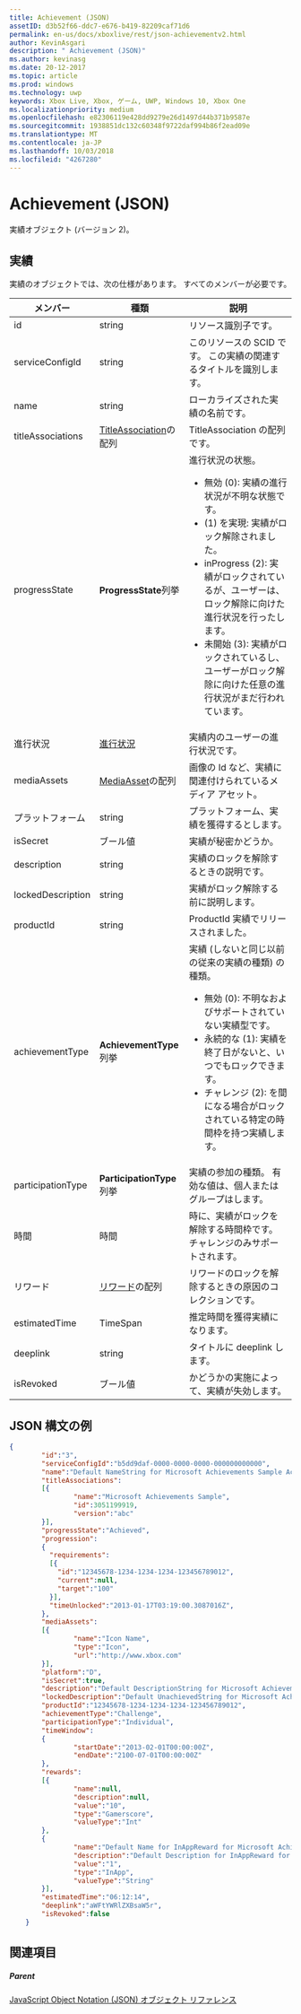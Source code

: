 ```yaml
---
title: Achievement (JSON)
assetID: d3b52f66-ddc7-e676-b419-82209caf71d6
permalink: en-us/docs/xboxlive/rest/json-achievementv2.html
author: KevinAsgari
description: " Achievement (JSON)"
ms.author: kevinasg
ms.date: 20-12-2017
ms.topic: article
ms.prod: windows
ms.technology: uwp
keywords: Xbox Live, Xbox, ゲーム, UWP, Windows 10, Xbox One
ms.localizationpriority: medium
ms.openlocfilehash: e82306119e428dd9279e26d1497d44b371b9587e
ms.sourcegitcommit: 1938851dc132c60348f9722daf994b86f2ead09e
ms.translationtype: MT
ms.contentlocale: ja-JP
ms.lasthandoff: 10/03/2018
ms.locfileid: "4267280"
---
```

# <a name="achievement-json"></a>Achievement (JSON)
実績オブジェクト (バージョン 2)。
<a id="ID4EN"></a>


## <a name="achievement"></a>実績

実績のオブジェクトでは、次の仕様があります。 すべてのメンバーが必要です。

| メンバー| 種類| 説明|
| --- | --- | --- |
| id| string| リソース識別子です。|
| serviceConfigId| string| このリソースの SCID です。 この実績の関連するタイトルを識別します。 |
| name| string| ローカライズされた実績の名前です。|
| titleAssociations| [TitleAssociation](json-titleassociation.md)の配列| TitleAssociation の配列です。|
| progressState| **ProgressState**列挙| 進行状況の状態。 <ul><li>無効 (0): 実績の進行状況が不明な状態です。</li><li>(1) を実現: 実績がロック解除されました。</li><li>inProgress (2): 実績がロックされているが、ユーザーは、ロック解除に向けた進行状況を行ったします。</li><li>未開始 (3): 実績がロックされているし、ユーザーがロック解除に向けた任意の進行状況がまだ行われています。</li></ul> | 
| 進行状況| [進行状況](json-progression.md)| 実績内のユーザーの進行状況です。|
| mediaAssets| [MediaAsset](json-mediaasset.md)の配列| 画像の Id など、実績に関連付けられているメディア アセット。 |
| プラットフォーム| string| プラットフォーム、実績を獲得するとします。|
| isSecret| ブール値| 実績が秘密かどうか。|
| description| string| 実績のロックを解除するときの説明です。|
| lockedDescription| string| 実績がロック解除する前に説明します。|
| productId| string| ProductId 実績でリリースされました。|
| achievementType| **AchievementType**列挙| 実績 (しないと同じ以前の従来の実績の種類) の種類。 <ul><li>無効 (0): 不明なおよびサポートされていない実績型です。</li><li>永続的な (1): 実績を終了日がないと、いつでもロックできます。</li><li>チャレンジ (2): を間になる場合がロックされている特定の時間枠を持つ実績します。</li></ul> |
| participationType| **ParticipationType**列挙| 実績の参加の種類。 有効な値は、個人またはグループはします。|
| 時間| 時間| 時に、実績がロックを解除する時間枠です。 チャレンジのみサポートされます。|
| リワード| [リワード](json-reward.md)の配列| リワードのロックを解除するときの原因のコレクションです。|
| estimatedTime| TimeSpan| 推定時間を獲得実績になります。|
| deeplink| string| タイトルに deeplink します。|
| isRevoked| ブール値| かどうかの実施によって、実績が失効します。|

<a id="ID4EIAAC"></a>


## <a name="sample-json-syntax"></a>JSON 構文の例


```json
{
        "id":"3",
        "serviceConfigId":"b5dd9daf-0000-0000-0000-000000000000",
        "name":"Default NameString for Microsoft Achievements Sample Achievement 3",
        "titleAssociations":
        [{
                "name":"Microsoft Achievements Sample",
                "id":3051199919,
                "version":"abc"
        }],
        "progressState":"Achieved",
        "progression":
        {
          "requirements":
          [{
            "id":"12345678-1234-1234-1234-123456789012",
            "current":null,
            "target":"100"
          }],
          "timeUnlocked":"2013-01-17T03:19:00.3087016Z",
        },
        "mediaAssets":
        [{
                "name":"Icon Name",
                "type":"Icon",
                "url":"http://www.xbox.com"
        }],
        "platform":"D",
        "isSecret":true,
        "description":"Default DescriptionString for Microsoft Achievements Sample Achievement 3",
        "lockedDescription":"Default UnachievedString for Microsoft Achievements Sample Achievement 3",
        "productId":"12345678-1234-1234-1234-123456789012",
        "achievementType":"Challenge",
        "participationType":"Individual",
        "timeWindow":
        {
                "startDate":"2013-02-01T00:00:00Z",
                "endDate":"2100-07-01T00:00:00Z"
        },
        "rewards":
        [{
                "name":null,
                "description":null,
                "value":"10",
                "type":"Gamerscore",
                "valueType":"Int"
        },
        {
                "name":"Default Name for InAppReward for Microsoft Achievements Sample Achievement 3",
                "description":"Default Description for InAppReward for Microsoft Achievements Sample Achievement 3",
                "value":"1",
                "type":"InApp",
                "valueType":"String"
        }],
        "estimatedTime":"06:12:14",
        "deeplink":"aWFtYWRlZXBsaW5r",
        "isRevoked":false
    }

```


<a id="ID4ERAAC"></a>


## <a name="see-also"></a>関連項目

<a id="ID4ETAAC"></a>


##### <a name="parent"></a>Parent

[JavaScript Object Notation (JSON) オブジェクト リファレンス](atoc-xboxlivews-reference-json.md)

